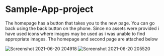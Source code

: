# Sample-App-project
The homepage has a button that takes you to the new page. You can go back using the back button on the phone. Since no assets were provided i have used icons where images may be used as i was unable to find appropriate images.
The homepage and second page are attached below

![Screenshot 2021-06-20 204918](https://user-images.githubusercontent.com/53265493/122679717-9322c480-d209-11eb-85b0-bff7887038bc.jpg)
![Screenshot 2021-06-20 205520](https://user-images.githubusercontent.com/53265493/122679797-e0069b00-d209-11eb-82e0-2fb284e79aa7.jpg)
